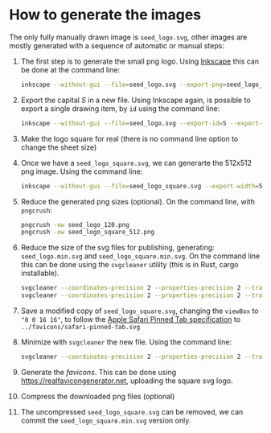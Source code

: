# How to generate the images

The only fully manually drawn image is `seed_logo.svg`, other images are mostly
generated with a sequence of automatic or manual steps:

1. The first step is to generate the small png logo.
   Using [Inkscape](https://inkscape.org) this can be done at the command line:

   ```bash
   inkscape --without-gui --file=seed_logo.svg --export-png=seed_logo_120.png --export-width=120
   ```

2. Export the capital _S_ in a new file.
   Using Inkscape again, is possible to export a single drawing item, by `id` using the command line:

   ```bash
   inkscape --without-gui --file=seed_logo.svg --export-id=S --export-id-only --vacuum-defs --export-plain-svg=seed_logo_square.svg
   ```

3. Make the logo square for real (there is no command line option to change the sheet size)

4. Once we have a `seed_logo_square.svg`, we can generarte the 512x512 png image.
   Using the command line:

   ```bash
   inkscape --without-gui --file=seed_logo_square.svg --export-width=512 --export-height=512 --export-png=seed_logo_square_512.png
   ```

5. Reduce the generated png sizes (optional).
   On the command line, with `pngcrush`:

   ```bash
   pngcrush -ow seed_logo_120.png
   pngcrush -ow seed_logo_square_512.png
   ```

6. Reduce the size of the svg files for publishing, generating: `seed_logo.min.svg` and `seed_logo_square.min.svg`.
   On the command line this can be done using the `svgcleaner` utility (this is in Rust, cargo installable).

   ```bash
   svgcleaner --coordinates-precision 2 --properties-precision 2 --transforms-precision 2 --paths-coordinates-precision 2 seed_logo.svg seed_logo.min.svg
   svgcleaner --coordinates-precision 2 --properties-precision 2 --transforms-precision 2 --paths-coordinates-precision 2 seed_logo_square.svg seed_logo_square.min.svg
   ```

7. Save a modified copy of `seed_logo_square.svg`, changing the `viewBox` to `"0 0 16 16"`, to follow the
   [Apple Safari Pinned Tab specification](https://developer.apple.com/library/archive/documentation/AppleApplications/Reference/SafariWebContent/pinnedTabs/pinnedTabs.html)
   to `../favicons/safari-pinned-tab.svg`

8. Minimize with `svgcleaner` the new file.
   Using the command line:

   ```bash
   svgcleaner --coordinates-precision 2 --properties-precision 2 --transforms-precision 2 --paths-coordinates-precision 2 seed_logo_square.svg ../favicons/safari-pinned-tab.svg
   ```

9. Generate the _favicons_.
   This can be done using https://realfavicongenerator.net, uploading the square svg logo.

10. Compress the downloaded png files (optional)

11. The uncompressed `seed_logo_square.svg` can be removed, we can commit the `seed_logo_square.min.svg` version only.

